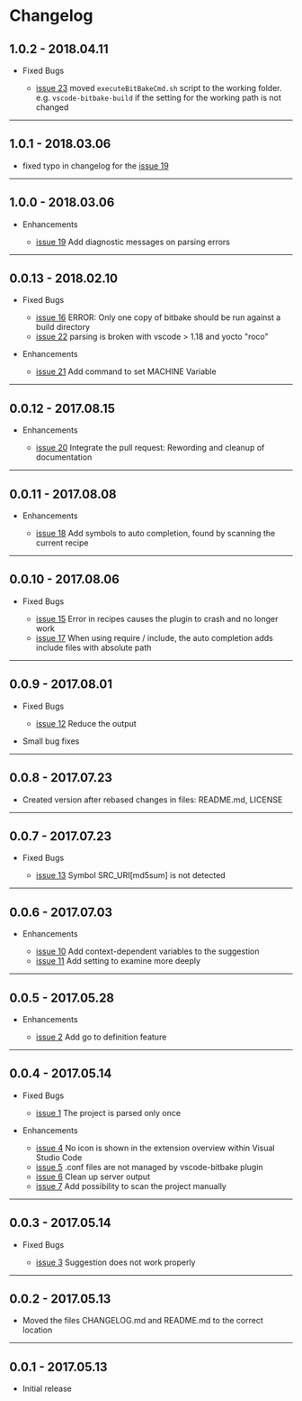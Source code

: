 # Changelog

## 1.0.2 - 2018.04.11

- Fixed Bugs

  - [issue 23](https://github.com/EugenWiens/vscode-bitbake/issues/23) moved `executeBitBakeCmd.sh` script to the working folder. e.g. `vscode-bitbake-build` if the setting for the working path is not changed

---

## 1.0.1 - 2018.03.06

- fixed typo in changelog for the [issue 19](https://github.com/EugenWiens/vscode-bitbake/issues/19)

---

## 1.0.0 - 2018.03.06

- Enhancements

  - [issue 19](https://github.com/EugenWiens/vscode-bitbake/issues/19) Add diagnostic messages on parsing errors

---

## 0.0.13 - 2018.02.10

- Fixed Bugs

  - [issue 16](https://github.com/EugenWiens/vscode-bitbake/issues/16) ERROR: Only one copy of bitbake should be run against a build directory
  - [issue 22](https://github.com/EugenWiens/vscode-bitbake/issues/22) parsing is broken with vscode > 1.18 and yocto "roco"

- Enhancements

  - [issue 21](https://github.com/EugenWiens/vscode-bitbake/pull/21) Add command to set MACHINE Variable

---

## 0.0.12 - 2017.08.15

- Enhancements

  - [issue 20](https://github.com/EugenWiens/vscode-bitbake/pull/20) Integrate the pull request: Rewording and cleanup of documentation

---

## 0.0.11 - 2017.08.08

- Enhancements

  - [issue 18](https://github.com/EugenWiens/vscode-bitbake/issues/18) Add symbols to auto completion, found by scanning the current recipe

---

## 0.0.10 - 2017.08.06

- Fixed Bugs

  - [issue 15](https://github.com/EugenWiens/vscode-bitbake/issues/15) Error in recipes causes the plugin to crash and no longer work
  - [issue 17](https://github.com/EugenWiens/vscode-bitbake/issues/17) When using require / include, the auto completion adds include files with absolute path

---

## 0.0.9 - 2017.08.01

- Fixed Bugs

  - [issue 12](https://github.com/EugenWiens/vscode-bitbake/issues/12) Reduce the output
- Small bug fixes

---

## 0.0.8 - 2017.07.23

- Created version after rebased changes in files: README.md, LICENSE

---

## 0.0.7 - 2017.07.23

- Fixed Bugs

  - [issue 13](https://github.com/EugenWiens/vscode-bitbake/issues/13) Symbol SRC_URI[md5sum] is not detected

---

## 0.0.6 - 2017.07.03

- Enhancements

  - [issue 10](https://github.com/EugenWiens/vscode-bitbake/issues/10) Add context-dependent variables to the suggestion
  - [issue 11](https://github.com/EugenWiens/vscode-bitbake/issues/11) Add setting to examine more deeply

---

## 0.0.5 - 2017.05.28

- Enhancements

  - [issue 2](https://github.com/EugenWiens/vscode-bitbake/issues/2) Add go to definition feature

---

## 0.0.4 - 2017.05.14

- Fixed Bugs

  - [issue 1](https://github.com/EugenWiens/vscode-bitbake/issues/1) The project is parsed only once

- Enhancements

  - [issue 4](https://github.com/EugenWiens/vscode-bitbake/issues/4) No icon is shown in the extension overview within Visual Studio Code
  - [issue 5](https://github.com/EugenWiens/vscode-bitbake/issues/5) .conf files are not managed by vscode-bitbake plugin
  - [issue 6](https://github.com/EugenWiens/vscode-bitbake/issues/6) Clean up server output
  - [issue 7](https://github.com/EugenWiens/vscode-bitbake/issues/7) Add possibility to scan the project manually

---

## 0.0.3 - 2017.05.14

- Fixed Bugs

  - [issue 3](https://github.com/EugenWiens/vscode-bitbake/issues/3) Suggestion does not work properly

---

## 0.0.2 - 2017.05.13

- Moved the files CHANGELOG.md and README.md to the correct location

---

## 0.0.1 - 2017.05.13

- Initial release
